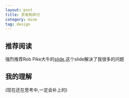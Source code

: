 ```yaml
---
layout: post
title: 并发和并行
category: mine
tag: design
---
```


## 推荐阅读

强烈推荐Rob Pike大牛的[slide][concurrency is not parallelism],这个slide解决了我很多的问题

## 我的理解

(现在还在思考中,一定会补上的)

[concurrency is not parallelism]: https://concur.rspace.googlecode.com/hg/talk/concur.html#landing-slide "并发和并行"
